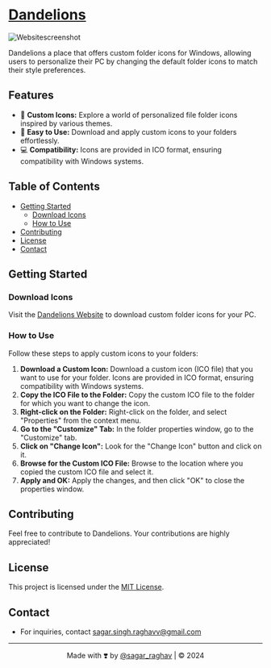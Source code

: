 # <a href="https://github.com/Sagar20-12/Dandelions" target="_blank">Dandelions</a>

![Websitescreenshot](https://github.com/user-attachments/assets/8498eb33-a3df-4287-a8a9-b61a420b5930)


Dandelions a place that offers custom folder icons for Windows, allowing users to personalize their PC by changing the default folder icons to match their style preferences.

## Features

- 🎨 **Custom Icons:** Explore a world of personalized file folder icons inspired by various themes.
- 🚀 **Easy to Use:** Download and apply custom icons to your folders effortlessly.
- 💻 **Compatibility:** Icons are provided in ICO format, ensuring compatibility with Windows systems.

## Table of Contents

- [Getting Started](#getting-started)
  - [Download Icons](#download-icons)
  - [How to Use](#how-to-use)
- [Contributing](#contributing)
- [License](#license)
- [Contact](#contact)

## Getting Started

### Download Icons

Visit the [Dandelions Website](https://github.com/Sagar20-12/Dandelions) to download custom folder icons for your PC.

### How to Use

Follow these steps to apply custom icons to your folders:

1. **Download a Custom Icon:** Download a custom icon (ICO file) that you want to use for your folder. Icons are provided in ICO format, ensuring compatibility with Windows systems.
2. **Copy the ICO File to the Folder:** Copy the custom ICO file to the folder for which you want to change the icon.
3. **Right-click on the Folder:** Right-click on the folder, and select "Properties" from the context menu.
4. **Go to the "Customize" Tab:** In the folder properties window, go to the "Customize" tab.
5. **Click on "Change Icon":** Look for the "Change Icon" button and click on it.
6. **Browse for the Custom ICO File:** Browse to the location where you copied the custom ICO file and select it.
7. **Apply and OK:** Apply the changes, and then click "OK" to close the properties window.

## Contributing

Feel free to contribute to Dandelions. Your contributions are highly appreciated!

## License

This project is licensed under the [MIT License](LICENSE).

## Contact

- For inquiries, contact sagar.singh.raghavv@gmail.com

---

<p align="center">Made with ❣️ by <a href="https://github.com/Sagar20-12/Dandelions">@sagar_raghav</a> | &copy; 2024</p>
